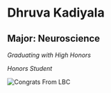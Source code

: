 # Dhruva Kadiyala

## Major: Neuroscience

*Graduating with High Honors*

*Honors Student*


<img class="markdownImage" src="./markdownAssetPath/Congrats-from-LBC.png" alt="Congrats From LBC"/>